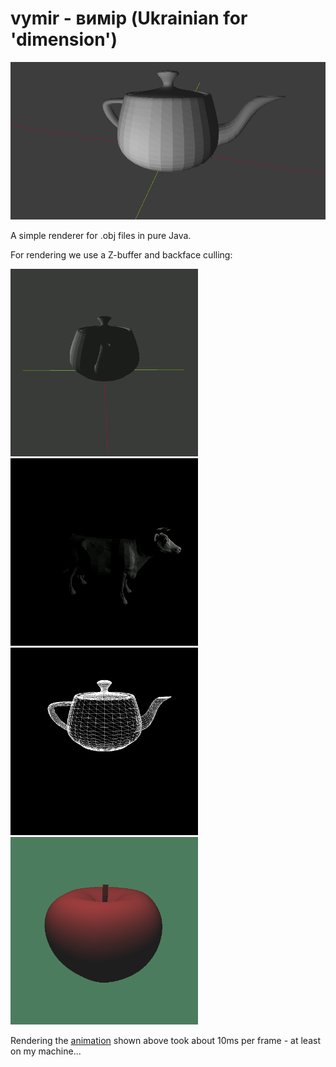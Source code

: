 # vymir - вимір (Ukrainian for 'dimension')

<img src="doc/cover.png" alt="drawing"/>

A simple renderer for .obj files in pure Java.

For rendering we use a Z-buffer and backface culling:

<img src="doc/test.gif" alt="teapot.obj" width="300"/> <img src="doc/cow.gif" alt="cow.gif" width="300"/> <img src="doc/culling.png" alt="teapot.obj (wireframe)" width="300"/> <img src="doc/apple.png" alt="apple.obj" width="300"/>

Rendering the [animation](doc/test.gif) shown above took about 10ms per frame - at least on my machine...

